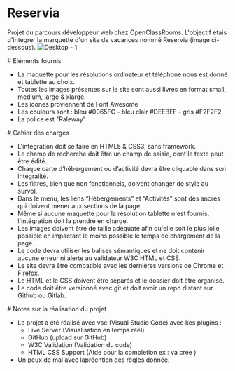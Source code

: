 ﻿# Reservia
Projet du parcours développeur web chez OpenClassRooms. L'objectif etais d'integrer la marquette d'un site de vacances nommé Reservia (image ci-dessous).
![Desktop - 1](https://user-images.githubusercontent.com/26519815/123514366-fe014f00-d692-11eb-9509-5624ece64728.png)

﻿# Eléments fournis
 - La maquette pour les résolutions ordinateur et téléphone nous est donné et tablette au choix.
 - Toutes les images présentes sur le site sont aussi livrés en format small, medium, large & xlarge.
 - Les icones proviennent de Font Awesome
 - Les couleurs sont : bleu #0065FC - bleu clair #DEEBFF - gris #F2F2F2
 - La police est "Raleway"

﻿# Cahier des charges
 - L'integration doit se faire en HTML5 & CSS3, sans framework.
 - Le champ de recherche doit être un champ de saisie, dont le texte peut être édité.
 - Chaque carte d’hébergement ou d’activité devra être cliquable dans son intégralité.
 - Les filtres, bien que non fonctionnels, doivent changer de style au survol.
 - Dans le menu, les liens “Hébergements” et “Activités” sont des ancres qui doivent mener aux sections de la page.
 - Même si aucune maquette pour la résolution tablette n'est fournis, l'intégration doit la prendre en charge.
 - Les images doivent être de taille adéquate afin qu'elle soit le plus jolie possible en impactant le moins possible le temps de chargement de la page.
 - Le code devra utiliser les balises sémantiques et ne doit contenir aucune erreur ni alerte au validateur W3C HTML et CSS.
 - Le site devra être compatible avec les dernières versions de Chrome et Firefox.
 - Le HTML et le CSS doivent être séparés et le dossier doit être organisé.
 - Le code doit être versionné avec git et doit avoir un repo distant sur Github ou Gitlab.

﻿# Notes sur la réalisation du projet
 - Le projet a été réalisé avec vsc (Visual Studio Code) avec kes plugins :
   - Live Server (Visualisation en temps réel)
   - GitHub (upload sur GitHub)
   - W3C Validation (Validation du code)
   - HTML CSS Support (Aide pour la completion ex : <a> va crée </a>)
 - Un peux de mal avec lapréention des règles donnée.
